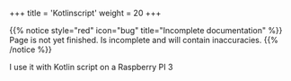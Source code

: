 +++
title = 'Kotlinscript'
weight = 20
+++

{{% notice style="red" icon="bug" title="Incomplete documentation" %}}
Page is not yet finished. Is incomplete and will contain inaccuracies.
{{% /notice %}}

I use it with Kotlin script on a Raspberry PI 3